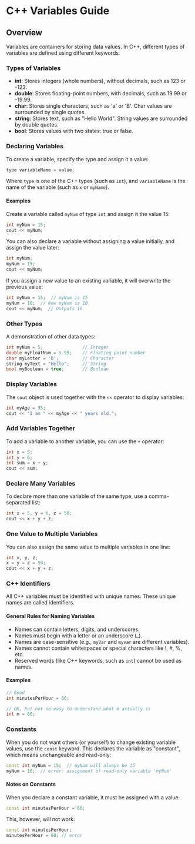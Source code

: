 # C++ Variables Guide

## Overview
Variables are containers for storing data values. In C++, different types of variables are defined using different keywords.

### Types of Variables
- **int**: Stores integers (whole numbers), without decimals, such as 123 or -123.
- **double**: Stores floating-point numbers, with decimals, such as 19.99 or -19.99.
- **char**: Stores single characters, such as 'a' or 'B'. Char values are surrounded by single quotes.
- **string**: Stores text, such as "Hello World". String values are surrounded by double quotes.
- **bool**: Stores values with two states: true or false.

### Declaring Variables
To create a variable, specify the type and assign it a value:
```cpp
type variableName = value;
```
Where `type` is one of the C++ types (such as `int`), and `variableName` is the name of the variable (such as `x` or `myName`).

#### Examples
Create a variable called `myNum` of type `int` and assign it the value 15:
```cpp
int myNum = 15;
cout << myNum;
```

You can also declare a variable without assigning a value initially, and assign the value later:
```cpp
int myNum;
myNum = 15;
cout << myNum;
```

If you assign a new value to an existing variable, it will overwrite the previous value:
```cpp
int myNum = 15;  // myNum is 15
myNum = 10;  // Now myNum is 10
cout << myNum;  // Outputs 10
```

### Other Types
A demonstration of other data types:
```cpp
int myNum = 5;               // Integer
double myFloatNum = 5.99;    // Floating point number
char myLetter = 'D';         // Character
string myText = "Hello";     // String
bool myBoolean = true;       // Boolean
```

### Display Variables
The `cout` object is used together with the `<<` operator to display variables:
```cpp
int myAge = 35;
cout << "I am " << myAge << " years old.";
```

### Add Variables Together
To add a variable to another variable, you can use the `+` operator:
```cpp
int x = 5;
int y = 6;
int sum = x + y;
cout << sum;
```

### Declare Many Variables
To declare more than one variable of the same type, use a comma-separated list:
```cpp
int x = 5, y = 6, z = 50;
cout << x + y + z;
```

### One Value to Multiple Variables
You can also assign the same value to multiple variables in one line:
```cpp
int x, y, z;
x = y = z = 50;
cout << x + y + z;
```

### C++ Identifiers
All C++ variables must be identified with unique names. These unique names are called identifiers.

#### General Rules for Naming Variables
- Names can contain letters, digits, and underscores.
- Names must begin with a letter or an underscore (_).
- Names are case-sensitive (e.g., `myVar` and `myvar` are different variables).
- Names cannot contain whitespaces or special characters like !, #, %, etc.
- Reserved words (like C++ keywords, such as `int`) cannot be used as names.

#### Examples
```cpp
// Good
int minutesPerHour = 60;

// OK, but not so easy to understand what m actually is
int m = 60;
```

### Constants
When you do not want others (or yourself) to change existing variable values, use the `const` keyword. This declares the variable as "constant", which means unchangeable and read-only:
```cpp
const int myNum = 15;  // myNum will always be 15
myNum = 10;  // error: assignment of read-only variable 'myNum'
```

#### Notes on Constants
When you declare a constant variable, it must be assigned with a value:
```cpp
const int minutesPerHour = 60;
```
This, however, will not work:
```cpp
const int minutesPerHour;
minutesPerHour = 60; // error
```












